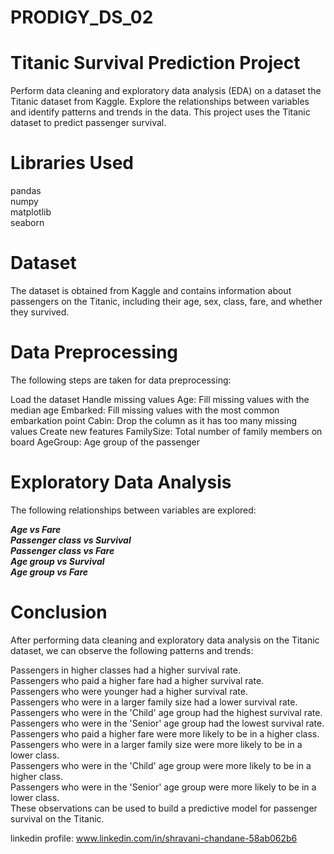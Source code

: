 # PRODIGY_DS_02
# Titanic Survival Prediction Project
Perform data cleaning and exploratory data analysis (EDA) on a dataset the Titanic dataset from Kaggle.
Explore the relationships between variables and identify patterns and trends in the data.
This project uses the Titanic dataset to predict passenger survival. 
# Libraries Used
pandas </br>
numpy</br>
matplotlib</br>
seaborn
# Dataset
The dataset is obtained from Kaggle and contains information about passengers on the Titanic, including their age, sex, class, fare, and whether they survived.

# Data Preprocessing
The following steps are taken for data preprocessing:

Load the dataset
Handle missing values
Age: Fill missing values with the median age
Embarked: Fill missing values with the most common embarkation point
Cabin: Drop the column as it has too many missing values
Create new features
FamilySize: Total number of family members on board
AgeGroup: Age group of the passenger

# Exploratory Data Analysis
The following relationships between variables are explored:

***Age vs Fare*** </br>
***Passenger class vs Survival***  </br>
***Passenger class vs Fare***  </br>
***Age group vs Survival***  </br>
***Age group vs Fare***

# Conclusion
After performing data cleaning and exploratory data analysis on the Titanic dataset, we can observe the following patterns and trends:

Passengers in higher classes had a higher survival rate. </br>
Passengers who paid a higher fare had a higher survival rate. </br>
Passengers who were younger had a higher survival rate. </br>
Passengers who were in a larger family size had a lower survival rate. </br>
Passengers who were in the 'Child' age group had the highest survival rate. </br>
Passengers who were in the 'Senior' age group had the lowest survival rate. </br>
Passengers who paid a higher fare were more likely to be in a higher class. </br>
Passengers who were in a larger family size were more likely to be in a lower class. </br>
Passengers who were in the 'Child' age group were more likely to be in a higher class. </br>
Passengers who were in the 'Senior' age group were more likely to be in a lower class. </br>
These observations can be used to build a predictive model for passenger survival on the Titanic. </br>

linkedin profile:
www.linkedin.com/in/shravani-chandane-58ab062b6
